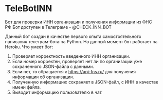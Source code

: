 # TeleBotINN
Бот для проверки ИНН организации и получения информации из ФНС РФ
Бот доступен в Телеграме - @CHECK_INN_BOT

Данный бот создан в качестве первого опыта самостоятельного написания телеграм-бота на Python. На данный момент бот работает на Heroku.
Что умеет бот:
1. Проверяет корректность введенного ИНН организации.
2. Если номер корректен, проверяет нет ли по организации уже сохраненного JSON-файла с данными.
3. Если нет, то обращается к https://api-fns.ru/ для получения информации об организации.
4. Полученную информацию сохраняет в JSON-файл, с ИНН в качестве имени файла.
5. Выводит информацию пользователю в чат.

